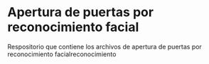 # Apertura de puertas por reconocimiento facial
 Respositorio que contiene los archivos de apertura de puertas por reconocimiento facialreconocimiento
